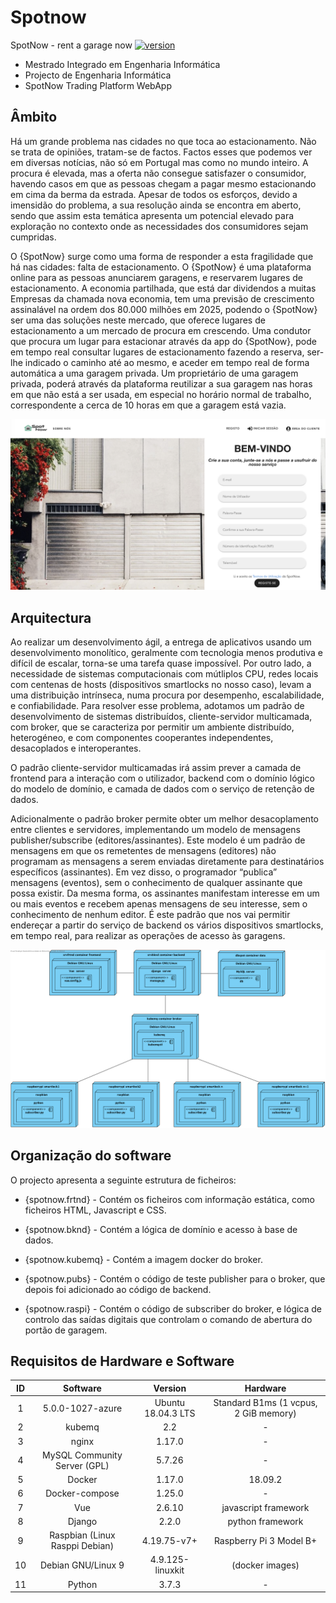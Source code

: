 # Spotnow
SpotNow - rent a garage now
[![version][version]]() 
* Mestrado Integrado em Engenharia Informática
* Projecto de Engenharia Informática
* SpotNow Trading Platform WebApp

## Âmbito
Há um grande problema nas cidades no que toca ao estacionamento. Não se trata de opiniões, tratam-se de factos. Factos esses que podemos ver em diversas notícias, não só em Portugal mas como no mundo inteiro. A procura é elevada, mas a oferta não consegue satisfazer o consumidor, havendo casos em que as pessoas chegam a pagar mesmo estacionando em cima da berma da estrada.
Apesar de todos os esforços, devido a imensidão do problema, a sua resolução ainda se encontra em aberto, sendo que assim esta temática apresenta um potencial elevado para exploração no contexto onde as necessidades dos consumidores sejam cumpridas.

O {SpotNow} surge como uma forma de responder a esta fragilidade que há nas cidades: falta de estacionamento.
O {SpotNow} é uma plataforma online para as pessoas anunciarem garagens, e reservarem lugares de estacionamento.
A economia partilhada, que está dar dividendos a muitas Empresas da chamada nova economia, tem uma previsão de crescimento assinalável na ordem dos 80.000 milhões em 2025, podendo o {SpotNow} ser uma das soluções neste mercado, que oferece lugares de estacionamento a um mercado de procura em crescendo. 
Uma condutor que procura um lugar para estacionar através da app do {SpotNow}, pode em tempo real consultar lugares de estacionamento fazendo a reserva, ser-lhe indicado o caminho até ao mesmo, e aceder em tempo real de forma automática a uma garagem privada.
Um proprietário de uma garagem privada, poderá através da plataforma reutilizar a sua garagem nas horas em que não está a ser usada, em especial no horário normal de trabalho, correspondente a cerca de 10 horas em que a garagem está vazia.

<img src="https://github.com/fmoraispires/spotnow/blob/master/homepage.png" width="800px">

## Arquitectura
Ao realizar um desenvolvimento ágil, a entrega de aplicativos usando um desenvolvimento monolítico, geralmente com tecnologia menos produtiva e difícil de escalar, torna-se uma tarefa quase impossível. 
Por outro lado, a necessidade de sistemas computacionais com mútliplos CPU, redes locais com centenas de hosts (dispositivos smartlocks no nosso caso), levam a uma distribuição intrínseca, numa procura por desempenho, escalabilidade, e confiabilidade.
Para resolver esse problema, adotamos um padrão de desenvolvimento de sistemas distribuídos, cliente-servidor multicamada, com broker, que se caracteriza por permitir um ambiente distribuído, heterogéneo, e com componentes cooperantes independentes, desacoplados e interoperantes.

O padrão cliente-servidor multicamadas irá assim prever a camada de frontend para a interação com o utilizador, backend com o domínio lógico do modelo de domínio, e camada de dados com o serviço de retenção de dados.

Adicionalmente o padrão broker permite obter um melhor desacoplamento entre clientes e servidores, implementando um modelo de mensagens publisher/subscribe (editores/assinantes). Este modelo é um padrão de mensagens em que os remetentes de mensagens (editores) não programam as mensagens a serem enviadas diretamente para destinatários específicos (assinantes). Em vez disso, o programador “publica” mensagens (eventos), sem o conhecimento de qualquer assinante que possa existir.
Da mesma forma, os assinantes manifestam interesse em um ou mais eventos e recebem apenas mensagens de seu interesse, sem o conhecimento de nenhum editor.
É este padrão que nos vai permitir endereçar a partir do serviço de backend os vários dispositivos smartlocks, em tempo real, para realizar as operações de acesso às garagens.

<img src="https://github.com/fmoraispires/spotnow/blob/master/deploymentspotnow.png" width="800px">


## Organização do software

O projecto apresenta a seguinte estrutura de ficheiros:

* {spotnow.frtnd} - Contém os ficheiros com informação estática, como ficheiros HTML, Javascript e CSS.

* {spotnow.bknd} - Contém a lógica de domínio e acesso à base de dados. 

* {spotnow.kubemq} - Contém a imagem docker do broker.

* {spotnow.pubs} - Contém o código de teste publisher para o broker, que depois foi adicionado ao código de backend.

* {spotnow.raspi} - Contém o código de subscriber do broker, e lógica de controlo das saídas digitais que controlam o comando de abertura do portão de garagem.


## Requisitos de Hardware e Software

|  ID   |            Software             |       Version       |                      Hardware                      |
|:-----:|:-------------------------------:|:-------------------:|:--------------------------------------------------:|
|   1   |        5.0.0-1027-azure         |  Ubuntu 18.04.3 LTS |         Standard B1ms (1 vcpus, 2 GiB memory)      |
|   2   |              kubemq             |         2.2         |                        -                           |
|   3   |              nginx              |       1.17.0        |                         -                          |
|   4   |  MySQL Community Server (GPL)   |       5.7.26        |                         -                          |
|   5   |             Docker              |       1.17.0        |                      18.09.2                       |
|   6   |         Docker-compose          |       1.25.0        |                         -                          |         
|   7   |               Vue               |       2.6.10        |                javascript framework                |
|   8   |             Django              |       2.2.0         |                  python framework                  |
|   9   | Raspbian (Linux Rasppi Debian)  |      4.19.75-v7+    |              Raspberry Pi 3 Model B+               |
|  10   |       Debian GNU/Linux 9        |  4.9.125-linuxkit   |                  (docker images)                   |
|  11   |             Python              |        3.7.3        |                         -                          |    



<!-- Markdown -->
[version]: https://img.shields.io/badge/version-3.0-brightgreen.svg
